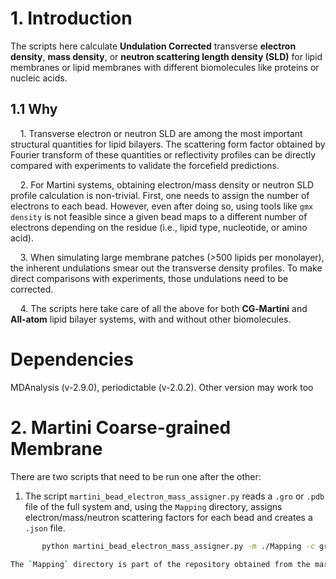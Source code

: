 # 1. Introduction
The scripts here calculate **Undulation Corrected** transverse **electron density**, **mass density**, or **neutron scattering length density (SLD)** for lipid membranes or lipid membranes with different biomolecules like proteins or nucleic acids.  

## 1.1 Why

&nbsp;&nbsp;&nbsp;&nbsp;1. Transverse electron or neutron SLD are among the most important structural quantities for lipid bilayers. The scattering form factor obtained by Fourier transform of these quantities or reflectivity profiles can be directly compared with experiments to validate the forcefield predictions.  

&nbsp;&nbsp;&nbsp;&nbsp;2. For Martini systems, obtaining electron/mass density or neutron SLD profile calculation is non-trivial. First, one needs to assign the number of electrons to each bead. However, even after doing so, using tools like `gmx density` is not feasible since a given bead maps to a different number of electrons depending on the residue (i.e., lipid type, nucleotide, or amino acid).  

&nbsp;&nbsp;&nbsp;&nbsp;3. When simulating large membrane patches (>500 lipids per monolayer), the inherent undulations smear out the transverse density profiles. To make direct comparisons with experiments, those undulations need to be corrected.  

&nbsp;&nbsp;&nbsp;&nbsp;4. The scripts here take care of all the above for both **CG‑Martini** and **All‑atom** lipid bilayer systems, with and without other biomolecules.  
# Dependencies
MDAnalysis (v-2.9.0), periodictable (v-2.0.2). Other version may work too
# 2. Martini Coarse-grained Membrane
There are two scripts that need to be run one after the other:  

1. The script `martini_bead_electron_mass_assigner.py` reads a `.gro` or `.pdb` file of the full system and, using the `Mapping` directory, assigns electron/mass/neutron scattering factors for each bead and creates a `.json` file.

```bash
       python martini_bead_electron_mass_assigner.py -m ./Mapping -c gro_file -o cg_bead_prop.json -dens electron

The `Mapping` directory is part of the repository obtained from the martini website. -dens can be ``electron``, ``mass`` or ``neutron``
 
